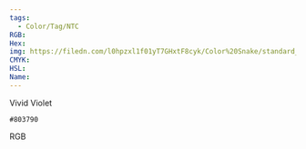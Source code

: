 ```yaml
---
tags:
  - Color/Tag/NTC
RGB:
Hex:
img: https://filedn.com/l0hpzxl1f01yT7GHxtF8cyk/Color%20Snake/standard_csv_to_svg/803790.svg
CMYK:
HSL:
Name:
---
```

Vivid Violet
```palette
#803790
```
RGB
